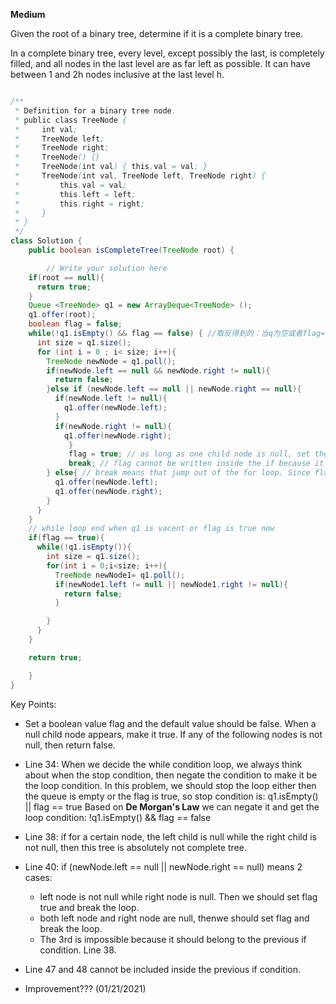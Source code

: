 **Medium**

Given the root of a binary tree, determine if it is a complete binary tree.

In a complete binary tree, every level, except possibly the last, is completely filled, and all nodes in the last level are as far left as possible. It can have between 1 and 2h nodes inclusive at the last level h.

```Java

/**
 * Definition for a binary tree node.
 * public class TreeNode {
 *     int val;
 *     TreeNode left;
 *     TreeNode right;
 *     TreeNode() {}
 *     TreeNode(int val) { this.val = val; }
 *     TreeNode(int val, TreeNode left, TreeNode right) {
 *         this.val = val;
 *         this.left = left;
 *         this.right = right;
 *     }
 * }
 */
class Solution {
    public boolean isCompleteTree(TreeNode root) {

        // Write your solution here
    if(root == null){
      return true;
    }
    Queue <TreeNode> q1 = new ArrayDeque<TreeNode> ();
    q1.offer(root);
    boolean flag = false;
    while(!q1.isEmpty() && flag == false) { //取反得到的：当q为空或者flag==true时，就停止循环
      int size = q1.size();
      for (int i = 0 ; i< size; i++){
        TreeNode newNode = q1.poll();
        if(newNode.left == null && newNode.right != null){
          return false;
        }else if (newNode.left == null || newNode.right == null){
          if(newNode.left != null){
            q1.offer(newNode.left);
          }
          if(newNode.right != null){
            q1.offer(newNode.right);
             }
             flag = true; // as long as one child node is null, set the flag to be true;
             break; // flag cannot be written inside the if because it is possible that both child nodes are null
        } else{ // break means that jump out of the for loop. Since flag becomes true, the while loop also stops.
          q1.offer(newNode.left);
          q1.offer(newNode.right);
        }
      }
    }
    // while loop end when q1 is vacent or flag is true now
    if(flag == true){
      while(!q1.isEmpty()){
        int size = q1.size();
        for(int i = 0;i<size; i++){
          TreeNode newNode1= q1.poll();
          if(newNode1.left != null || newNode1.right != null){
            return false;
          }

        }
      }
    }

    return true;

    }
}

```
Key Points:

+ Set a boolean value flag and the default value should be false. When a null child node appears, make it true. If any of the following nodes is not null, then return false.

+ Line 34: When we decide the while condition loop, we always think about when the stop condition, then negate the condition to make it be the loop condition. In this problem, we should stop the loop either then the queue is empty or the flag is true, so stop condition is:
  q1.isEmpty() || flag == true
  Based on **De Morgan's Law** we can negate it and get the loop condition: !q1.isEmpty() && flag == false

+ Line 38: if for a certain node, the left child is null while the right child is not null, then this tree is absolutely not complete tree.

+ Line 40: if (newNode.left == null || newNode.right == null) means 2 cases:
  + left node is not null while right node is null. Then we should set flag true and break the loop.
  + both left node and right node are null, thenwe should set flag and break the loop.
  + The 3rd is impossible because it should belong to the previous if condition. Line 38.

+ Line 47 and 48 cannot be included inside the previous if condition.


+ Improvement??? (01/21/2021)
